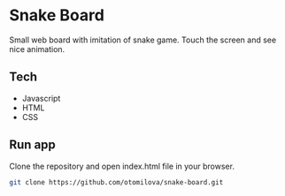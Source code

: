 #  Snake Board


Small web board with imitation of snake game. Touch the screen and see nice animation.

## Tech
- Javascript
- HTML
- CSS

## Run app

Clone the repository and open index.html file in your browser.

```sh
git clone https://github.com/otomilova/snake-board.git
```


